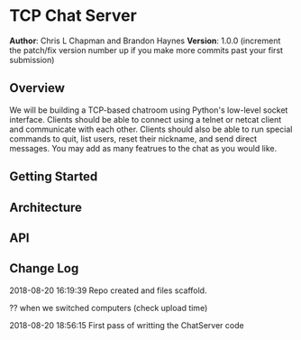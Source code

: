 # TCP Chat Server

**Author**: Chris L Chapman and Brandon Haynes
**Version**: 1.0.0 (increment the patch/fix version number up if you make more commits past your first submission)

## Overview
We will be building a TCP-based chatroom using Python's low-level socket interface. Clients should be able to connect using a telnet or netcat client and communicate with each other. Clients should also be able to run special commands to quit, list users, reset their nickname, and send direct messages. You may add as many featrues to the chat as you would like.

## Getting Started
<!-- What are the steps that a user must take in order to build this app on their own machine and get it running? -->

## Architecture
<!-- Provide a detailed description of the application design. What technologies (languages, libraries, etc) you're using, and any other relevant design information. This is also an area which you can include any visuals; flow charts, example usage gifs, screen captures, etc.-->

## API
<!-- Provide detailed instructions for your applications usage. This should include any methods or endpoints available to the user/client/developer. Each section should be formatted to provide clear syntax for usage, example calls including input data requirements and options, and example responses or return values. -->

## Change Log
<!-- Ctrl+Shift+I (on Win & Linux) Inserts current DateTime, -->

2018-08-20 16:19:39 Repo created and files scaffold.

?? when we switched computers (check upload time)

2018-08-20 18:56:15 First pass of writting the ChatServer code

